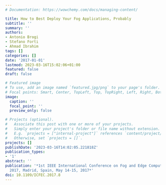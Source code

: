 ```yaml
---
# Documentation: https://wowchemy.com/docs/managing-content/

title: How to Best Deploy Your Fog Applications, Probably
subtitle: ''
summary: ''
authors:
- Antonio Brogi
- Stefano Forti
- Ahmad Ibrahim
tags: []
categories: []
date: '2017-01-01'
lastmod: 2023-03-16T15:02:06+01:00
featured: false
draft: false

# Featured image
# To use, add an image named `featured.jpg/png` to your page's folder.
# Focal points: Smart, Center, TopLeft, Top, TopRight, Left, Right, BottomLeft, Bottom, BottomRight.
image:
  caption: ''
  focal_point: ''
  preview_only: false

# Projects (optional).
#   Associate this post with one or more of your projects.
#   Simply enter your project's folder or file name without extension.
#   E.g. `projects = ["internal-project"]` references `content/project/deep-learning/index.md`.
#   Otherwise, set `projects = []`.
projects: []
publishDate: '2023-03-16T14:02:05.221818Z'
publication_types:
- '1'
abstract: ''
publication: '*1st IEEE International Conference on Fog and Edge Computing, ICFEC
  2017, Madrid, Spain, May 14-15, 2017*'
doi: 10.1109/ICFEC.2017.8
---
```

